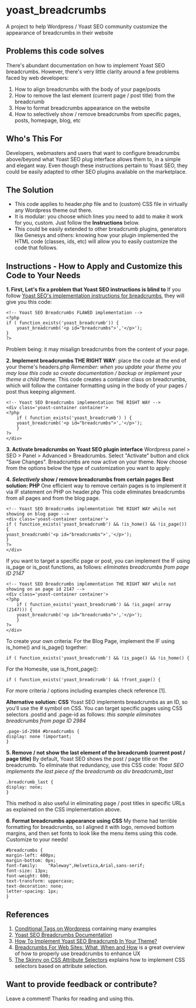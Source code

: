 # yoast_breadcrumbs
A project to help Wordpress / Yoast SEO community customize the appearance of breadcrumbs in their website

## Problems this code solves
There's abundant documentation on how to implement Yoast SEO breadcrumbs. However, there's very little clarity around a few problems faced by web developers:
1. How to align breadcrumbs with the body of your page/posts
1. How to remove the last element (current page / post title) from the breadcrumb
1. How to format breadcrumbs appearance on the website
1. How to selectively show / remove breadcrumbs from specific pages, posts, homepage, blog, etc

## Who's This For
Developers, webmasters and users that want to configure breadcrumbs above/beyond what Yoast SEO plug interface allows them to, in a simple and elegant way.
Even though these instructions pertain to Yoast SEO, they could be easily adapted to other SEO plugins available on the marketplace.

## The Solution
* This code applies to header.php file and to (custom) CSS file in virtually any Wordpress theme out there.
* It is modular: you choose which lines you need to add to make it work for you, custom. Just follow the **Instructions** below.
* This could be easily extended to other breadcrumb plugins, generators like Genesys and others: knowing how your plugin implemented the HTML code (classes, ids, etc) will allow you to easily customize the code that follows.

## Instructions - How to Apply and Customize this Code to Your Needs
**1. First, Let's fix a problem that Yoast SEO instructions is blind to**
If you follow [Yoast SEO's implementation instructions for breadcrumbs](https://kb.yoast.com/kb/implement-wordpress-seo-breadcrumbs/), they will give you this code:

```
<!-- Yoast SEO Breadcrumbs FLAWED implementation -->
<?php
if ( function_exists('yoast_breadcrumb')) {
	yoast_breadcrumb('<p id="breadcrumbs">','</p>');
}
?> 
```
Problem being: it may misalign breadcrumbs from the content of your page.

**2. Implement breadcrumbs THE RIGHT WAY**: place the code at the end of your theme's headers.php
_Remember: when you update your theme you may lose this code so create documentation / backup or implement your theme a child theme._ 
This code creates a container class on breadcrumbs, which will follow the container formatting using in the body of your pages / post thus keeping alignment.

```
<!-- Yoast SEO Breadcrumbs implementation THE RIGHT WAY -->
<div class='yoast-container container'>
<?php
	if ( function_exists('yoast_breadcrumb') ) {
	yoast_breadcrumb('<p id="breadcrumbs">','</p>');
	}
?>
</div>
```

**3. Activate breadcrumbs on Yoast SEO plugin interface**
Wordpress panel > SEO > Panel > Advanced > Breadcrumbs. Select "Activate" button and click "Save Changes".
Breadcrumbs are now active on your theme. 
Now choose from the options below the type of customization you want to apply:

**4. _Selectively_ show / remove breadcrumbs from certain pages**
**Best solution: PHP**
One efficient way to remove certain pages is to implement it via IF statement on PHP on header.php
This code eliminates breadcrumbs from all pages and from the blog page.

```
<!-- Yoast SEO Breadcrumbs implementation THE RIGHT WAY while not showing on blog page -->
<div class='yoast-container container'>
if ( function_exists('yoast_breadcrumb') && !is_home() && !is_page()) {
yoast_breadcrumb('<p id="breadcrumbs">','</p>');
}
?>
</div>
```

If you want to target a specific page or post, you can implement the IF using is_page or is_post functions, as follows:
_eliminates breadcrumbs from page ID 2147_
        
```
<!-- Yoast SEO Breadcrumbs implementation THE RIGHT WAY while not showing on an page id 2147 -->
<div class='yoast-container container'>
<?php
	if ( function_exists('yoast_breadcrumb') && !is_page( array (2147))) {
	yoast_breadcrumb('<p id="breadcrumbs">','</p>');
	}
?>
</div>
``` 

To create your own criteria:
For the Blog Page, implement the IF using is_home() and is_page() together:

```
if ( function_exists('yoast_breadcrumb') && !is_page() && !is_home() {
```

For the Homesite, use is_front_page():

```
if ( function_exists('yoast_breadcrumb') && !front_page() {
```

For more criteria / options including examples check reference [1].
                
**Alternative solution: CSS**
Yoast SEO implements breadcrumbs as an ID, so you'll use the # symbol on CSS. You can target specific pages using CSS selectors .postid and .page-id as follows: 
_this sample eliminates breadcrumbs from page ID 2984_
```
.page-id-2984 #breadcrumbs {
display: none !important;
} 
```
        
**5. Remove / not show the last element of the breadcrumb (current post / page title)**
By default, Yoast SEO shows the post / page title on the breadcrumb. To eliminate that redundancy, use this CSS code:
_Yoast SEO implements the last piece of the breadcrumb as div breadcrumb_last_
```
.breadcrumb_last {
display: none;
} 
```
This method is also useful in eliminating page / post titles in specific URLs as explained on the CSS implementation above.

**6. Format breadcrumbs appearance using CSS**
My theme had terrible formatting for breadcrumbs, so I aligned it with logo, removed bottom margins, and then set fonts to look like the menu items using this code. Customize to your needs!

```
#breadcrumbs {
margin-left: 400px;
margin-bottom: 0px;
font-family:	"Raleway",Helvetica,Arial,sans-serif;
font-size: 13px;
font-weight: 600;
text-transform: uppercase;
text-decoration: none;
letter-spacing: 1px;
}
```

## References
1. [Conditional Tags on Wordpress](https://codex.wordpress.org/Conditional_Tags) containing many examples
1. [Yoast SEO Breadcrumbs Documentation](https://yoast.com/breadcrumbs-seo/)
1. [How To Implement Yoast SEO Breadcrumb In Your Theme?](https://napitwptech.com/tutorial/wordpress-development/how-to-implement-yoast-seo-breadcrumb-in-your-theme/)
1. [Breadcrumbs For Web Sites: What, When and How](https://uxplanet.org/breadcrumbs-for-web-sites-what-when-and-how-9273dacf1960) is a great overview of how to properly use breadcrumbs to enhance UX
1. [The Skinny on CSS Attribute Selectors](https://css-tricks.com/attribute-selectors/) explains how to implement CSS selectors based on attribute selection.

## Want to provide feedback or contribute?
Leave a comment! Thanks for reading and using this.
